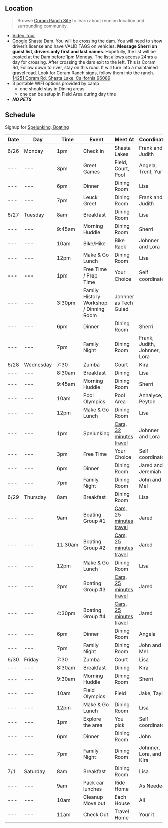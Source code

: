 ## Location
> Browse [Coram Ranch Site](https://www.coramranch.com/) to learn about reunion location and surrounding community. 
- [Video Tour](https://youtu.be/kX24Zv1CJZA)
- [Google Shasta Dam](https://www.google.com/search?q=DIrections+to+Shasta+Dam&spell=1&sa=X&ved=2ahUKEwjet5e5qt7_AhU_JkQIHcl6AekQBSgAegQIDhAB&biw=1613&bih=831&dpr=1.8). You will be crossing the dam. You will need to show driver’s license and have VALID TAGS on vehicles. <b>Message Sherri on guest list, drivers only first and last names</b>. Hopefully, the list will be posted at the Dam before 1pm Monday.  The list allows access 24hrs a day for crossing. After crossing the dam exit to the left. This is Coram Rd, Follow down to river, stay on this road. It will turn into a maintained gravel road. Look for Coram Ranch signs, follow them into the ranch. [14251 Coram Rd, Shasta Lake, California 96089](https://www.google.com/maps/place/14251+Coram+Rd,+Shasta+Lake,+CA+96019/@40.707988,-122.44701,16z/data=!4m5!3m4!1s0x54d28be161c895ef:0xca3b8805b9b6a5ec!8m2!3d40.7079882!4d-122.4470104?hl=en)
- 3 portable WIFI options provided by camp
   - one should stay in Dining areas
   - one can be setup in Field Area during day time
- ***NO PETS***

## Schedule
Signup for [Spelunking, Boating](https://docs.google.com/spreadsheets/d/1DG2pXYpcFmysnyeXLmkx3bjLDe-HM7WSaMXAhVXYS3s/edit#gid=0)

| Date | Day | Time | Event | Meet At | Coordinator |
| --- | --- | --- | --- | --- | --- |
| 6/26 | Monday | 1pm | Check in | Shasta Lakes | Frank and Judith |
| --- | --- | 3pm | Greet Games | Field, Court, Pool | Angela, Trent, Yuri |
| --- | --- | 6pm | Dinner | Dining Room | Lisa |
| --- | --- | 7pm | Leuck Greet | Dining Room | Frank and Judith |
| 6/27 | Tuesday | 8am | Breakfast | Dining Room | Lisa |
| --- | --- | 9:45am | Morning Huddle | Dining Room | Sherri|
| --- | --- | 10am | Bike/Hike | Bike Rack | Johnner and Lora |
| --- | --- | 12pm | Make & Go Lunch | Dining Room | Lisa |
| --- | --- | 1pm | Free Time / Prep Time | Your Choice | Self coordinated |
| --- | --- | 3:30pm | Family History Workshop / Dinning Room | Johnner as Tech Guied  |
| --- | --- | 6pm | Dinner | Dining Room | Sherri |
| --- | --- | 7pm | Family Night | Dining Room | Frank, Judith, Johnner, Lora |
| 6/28 | Wednesday | 7:30 | Zumba | Court | Kira |
| --- | --- | 8:30am | Breakfast | Dining | Lisa |
| --- | --- | 9:45am | Morning Huddle | Dining Room | Sherri|
| --- | --- | 10am | Pool Olympics | Pool Area | Annalyce, Peyton |
| --- | --- | 12pm | Make & Go Lunch | Dining Room | Lisa |
| --- | --- | 1pm | Spelunking | [Cars, 32 minutes travel](http://lakeshastacaverns.clickforward.com/group-tours) | Johnner and Lora|
| --- | --- | 3pm | Free Time | Your Choice | Self coordinated |
| --- | --- | 6pm | Dinner | Dining Room | Jared and Jeremiah |
| --- | --- | 7pm | Family Night | Dining Room | John and Mel |
| 6/29 | Thursday | 8am | Breakfast | Dining Room | Lisa |
 --- | --- | 9am | Boating Group #1| [Cars, 25 minutes travel](https://bridgebayhouseboats.com/houseboats/grand-sierra) | Jared |
  --- | --- | 11:30am | Boating Group #2 | [Cars, 25 minutes travel](https://bridgebayhouseboats.com/houseboats/grand-sierra) | Jared |
| --- | --- | 12pm | Make & Go Lunch | Dining Room | Lisa |
| --- | --- | 2pm | Boating Group #3| [Cars, 25 minutes travel](https://bridgebayhouseboats.com/houseboats/grand-sierra) | Jared |
| --- | --- | 4:30pm | Boating Group #4| [Cars, 25 minutes travel](https://bridgebayhouseboats.com/houseboats/grand-sierra) | Jared |
| --- | --- | 6pm | Dinner | Dining Room | Angela |
| --- | --- | 7pm | Family Night | Dining Room | John and Mel |
| 6/30 | Friday | 7:30 | Zumba | Court | Lisa |
| --- | --- | 8:30am | Breakfast | Dining | Kira |
| --- | --- | 9:30am | Morning Huddle | Dining Room | Sherri|
| --- | --- | 10am | Field Olympics | Field | Jake, Taylor |
| --- | --- | 12pm | Make & Go Lunch | Dining Room | Lisa |
| --- | --- | 1pm | Explore the area | You pick | Self coordinated |
| --- | --- | 6pm | Dinner | Dining Room | John |
| --- | --- | 7pm | Family Night | Dining Room |Johnner, Lora, and Kira |
| 7/1 | Saturday | 8am | Breakfast | Dining Room | Lisa |
| --- | --- | 9am | Pack car lunches | Ride Home | As Needed |
| --- | --- | 10am | Cleanup Move out | Each House | All |
| --- | --- | 11am | Check Out | Travel Home | Your it |
